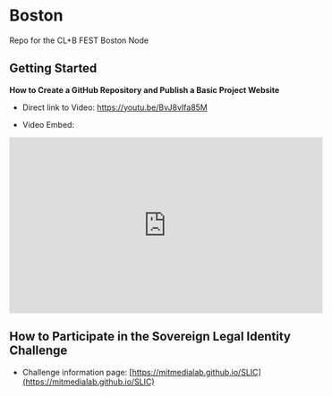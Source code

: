 # Boston
Repo for the CL+B FEST Boston Node

## Getting Started

**How to Create a GitHub Repository and Publish a Basic Project Website**

* Direct link to Video: https://youtu.be/BvJ8vIfa85M

* Video Embed: 

<iframe width="560" height="315" src="https://www.youtube.com/embed/BvJ8vIfa85M" frameborder="0" allow="autoplay; encrypted-media" allowfullscreen></iframe>

## How to Participate in the Sovereign Legal Identity Challenge

* Challenge information page: [https://mitmedialab.github.io/SLIC](https://mitmedialab.github.io/SLIC)
